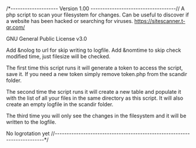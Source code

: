 /*-------------------- Version 1.00 ------------------------------------//
 A php script to scan your filesystem for changes. Can be useful to discover if a website has been hacked or searching for viruses. 
https://sitescanner.t-qr.com/

GNU General Public License v3.0

Add &nolog to url for skip writing to logfile.
Add &nomtime to skip check modified time, just filesize will be checked.

The first time this script runs it will generate a token to access the script, save it. If you need a new token simply remove token.php from the scandir folder. 

The second time the script runs it will create a new table and populate it with the list of all your files in the same directory as this script. It will also create an empty logfile in the scandir folder. 

The third time you will only see the changes in the filesystem and it will be written to the logfile. 

No logrotation yet
//-------------------------------------------------------------------------*/
